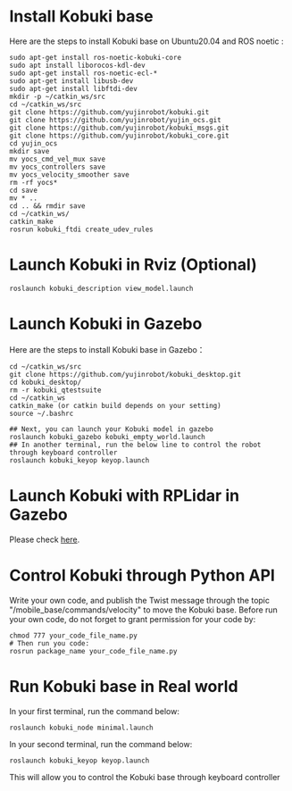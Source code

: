 # Install Kobuki base
Here are the steps to install Kobuki base on Ubuntu20.04 and ROS noetic :
```
sudo apt-get install ros-noetic-kobuki-core
sudo apt install liborocos-kdl-dev
sudo apt-get install ros-noetic-ecl-*
sudo apt-get install libusb-dev
sudo apt-get install libftdi-dev
mkdir -p ~/catkin_ws/src
cd ~/catkin_ws/src
git clone https://github.com/yujinrobot/kobuki.git
git clone https://github.com/yujinrobot/yujin_ocs.git
git clone https://github.com/yujinrobot/kobuki_msgs.git
git clone https://github.com/yujinrobot/kobuki_core.git
cd yujin_ocs
mkdir save 
mv yocs_cmd_vel_mux save
mv yocs_controllers save
mv yocs_velocity_smoother save
rm -rf yocs*
cd save 
mv * ..
cd .. && rmdir save
cd ~/catkin_ws/
catkin_make
rosrun kobuki_ftdi create_udev_rules
```

# Launch Kobuki in Rviz (Optional)
```
roslaunch kobuki_description view_model.launch
```

# Launch Kobuki in Gazebo
Here are the steps to install Kobuki base in Gazebo：
```
cd ~/catkin_ws/src
git clone https://github.com/yujinrobot/kobuki_desktop.git
cd kobuki_desktop/
rm -r kobuki_qtestsuite
cd ~/catkin_ws
catkin_make (or catkin build depends on your setting)
source ~/.bashrc

## Next, you can launch your Kobuki model in gazebo
roslaunch kobuki_gazebo kobuki_empty_world.launch
## In another terminal, run the below line to control the robot through keyboard controller
roslaunch kobuki_keyop keyop.launch
```

# Launch Kobuki with RPLidar in Gazebo
Please check [here](https://github.com/lineojcd/EE106/tree/main/RPLidar).

# Control Kobuki through Python API
Write your own code, and publish the Twist message through the topic "/mobile_base/commands/velocity" to move the Kobuki base. Before run your own code, do not forget to grant permission for your code by:
```
chmod 777 your_code_file_name.py
# Then run you code:
rosrun package_name your_code_file_name.py
```

# Run Kobuki base in Real world
In your first terminal, run the command below:
```
roslaunch kobuki_node minimal.launch
```
In your second terminal, run the command below:
```
roslaunch kobuki_keyop keyop.launch
```
This will allow you to control the Kobuki base through keyboard controller

